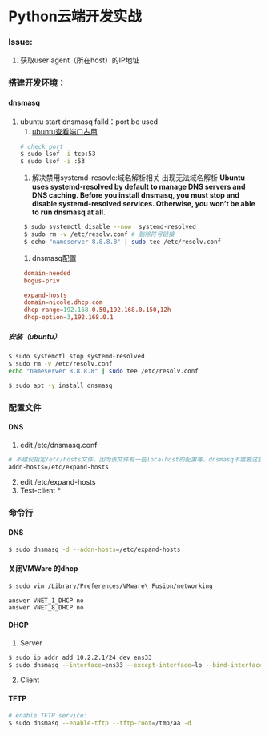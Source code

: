 # Python云端开发实战

### Issue:
1. 获取user agent（所在host）的IP地址
   
### 搭建开发环境：
#### dnsmasq
1. ubuntu start dnsmasq faild：port be used
   1. [ubuntu查看端口占用](https://blog.csdn.net/cnmilan/article/details/78890575)
   ```bash
   # check port
   $ sudo lsof -i tcp:53
   $ sudo lsof -i :53
   ```
   1. 解决禁用systemd-resovle:域名解析相关 出现无法域名解析
  **Ubuntu uses systemd-resolved by default to manage DNS servers and DNS caching. Before you install dnsmasq, you must stop and disable systemd-resolved services. Otherwise, you won’t be able to run dnsmasq at all.**
   ```bash
    $ sudo systemctl disable --now  systemd-resolved
    $ sudo rm -v /etc/resolv.conf # 删除符号链接 
    $ echo "nameserver 8.8.8.8" | sudo tee /etc/resolv.conf 
   ```
   1. dnsmasq配置
   ```conf
    domain-needed
    bogus-priv

    expand-hosts
    domain=nicole.dhcp.com
    dhcp-range=192.168.0.50,192.168.0.150,12h
    dhcp-option=3,192.168.0.1
   ```
##### 安装（ubuntu）
```bash
$ sudo systemctl stop systemd-resolved
$ sudo rm -v /etc/resolv.conf
echo "nameserver 8.8.8.8" | sudo tee /etc/resolv.conf 

$ sudo apt -y install dnsmasq
```

### 配置文件

#### DNS
1. edit /etc/dnsmasq.conf
```bash
# 不建议指定/etc/hosts文件，因为该文件有一些localhost的配置等，dnsmasq不需要这些配置
addn-hosts=/etc/expand-hosts
```
2. edit /etc/expand-hosts
3. Test-client
   * 

### 命令行
#### DNS
```bash
$ sudo dnsmasq -d --addn-hosts=/etc/expand-hosts
```

#### 关闭VMWare 的dhcp
```bash
$ sudo vim /Library/Preferences/VMware\ Fusion/networking
```
```
answer VNET_1_DHCP no
answer VNET_8_DHCP no
```
#### DHCP
1. Server
```bash
$ sudo ip addr add 10.2.2.1/24 dev ens33
$ sudo dnsmasq --interface=ens33 --except-interface=lo --bind-interface --dhcp-range=10.2.2.2,10.2.2.100
```
2. Client


#### TFTP
```bash
# enable TFTP service:
$ sudo dnsmasq --enable-tftp --tftp-root=/tmp/aa -d
```
